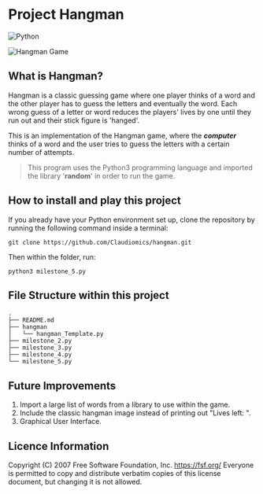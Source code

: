 # Project Hangman
![Python](https://img.shields.io/badge/python-3670A0?style=for-the-badge&logo=python&logoColor=ffdd54) 
<!-- Request for an AiCore badge to be made? -->

![Hangman Game](https://imgur.com/a/f3ZJDS4.gif)

## What is Hangman?

Hangman is a classic guessing game where one player thinks of a word and the other player has to guess the letters and eventually the word. Each wrong guess of a letter or word reduces the players' lives by one until they run out and their stick figure is 'hanged'.

This is an implementation of the Hangman game, where the ***computer*** thinks of a word and the user tries to guess the letters with a certain number of attempts.

> This program uses the Python3 programming language and imported the library '**random**' in order to run the game.

## How to install and play this project

If you already have your Python environment set up, clone the repository by running the following command inside a terminal:

```
git clone https://github.com/Claudiomics/hangman.git
```

Then within the folder, run:

```
python3 milestone_5.py

```

## File Structure within this project
```
.
├── README.md
├── hangman
│   └── hangman_Template.py
├── milestone_2.py
├── milestone_3.py
├── milestone_4.py
└── milestone_5.py

```

## Future Improvements

1. Import a large list of words from a library to use within the game.
2. Include the classic hangman image instead of printing out "Lives left: ".
3. Graphical User Interface.

## Licence Information

 Copyright (C) 2007 Free Software Foundation, Inc. <https://fsf.org/>
 Everyone is permitted to copy and distribute verbatim copies
 of this license document, but changing it is not allowed.







